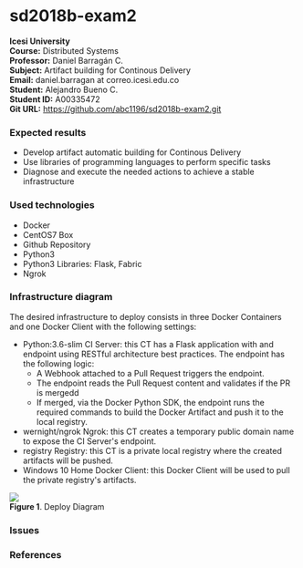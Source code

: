 # sd2018b-exam2
**Icesi University**  
**Course:** Distributed Systems   
**Professor:** Daniel Barragán C.  
**Subject:** Artifact building for Continous Delivery  
**Email:** daniel.barragan at correo.icesi.edu.co  
**Student:** Alejandro Bueno C.  
**Student ID:** A00335472  
**Git URL:** https://github.com/abc1196/sd2018b-exam2.git  

### Expected results
* Develop artifact automatic building for Continous Delivery  
* Use libraries of programming languages to perform specific tasks   
* Diagnose and execute the needed actions to achieve a stable infrastructure  

### Used technologies
* Docker  
* CentOS7 Box
* Github Repository
* Python3
* Python3 Libraries: Flask, Fabric
* Ngrok  

### Infrastructure diagram  
The desired infrastructure to deploy consists in three Docker Containers and one Docker Client with the following settings:

* Python:3.6-slim CI Server: this CT has a Flask application with and endpoint using RESTful architecture best practices. The endpoint has the following logic:   
  * A Webhook attached to a Pull Request triggers the endpoint.  
  * The endpoint reads the Pull Request content and validates if the PR is mergedd  
  * If merged, via the Docker Python SDK, the endpoint runs the required commands to build the Docker Artifact and push it to the local registry.  
* wernight/ngrok Ngrok: this CT creates a temporary public domain name to expose the CI Server's endpoint.  
* registry Registry: this CT is a private local registry where the created artifacts will be pushed.  
* Windows 10 Home Docker Client: this Docker Client will be used to pull the private registry's artifacts. 


![][1]  
**Figure 1**. Deploy Diagram  

### Issues  

### References  


[1]: images/deploy_diagram.png    
